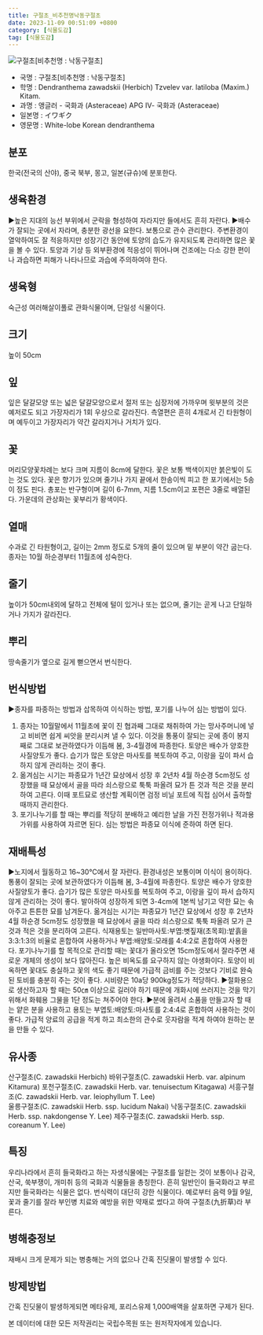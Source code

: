 ```yaml
---
title: 구절초_비추천명낙동구절초
date: 2023-11-09 00:51:09 +0800
category: [식물도감]
tag: [식물도감]
---
```




![구절초[비추천명 : 낙동구절초]](/fileUpload/plants/basic/Compositae/Dendranthema/10455/10455_1_th2.jpg)
- 국명 : 구절초[비추천명 : 낙동구절초]
- 학명 : Dendranthema zawadskii (Herbich) Tzvelev var. latiloba (Maxim.) Kitam.
- 과명 : 앵글러 - 국화과 (Asteraceae) APG Ⅳ- 국화과 (Asteraceae)
- 일본명 : イワギク
- 영문명 : White-lobe Korean dendranthema


## 분포
한국(전국의 산야), 중국 북부, 몽고, 일본(규슈)에 분포한다.
## 생육환경
▶높은 지대의 능선 부위에서 군락을 형성하여 자라지만 들에서도 흔히 자란다. ▶배수가 잘되는 곳에서 자라며, 충분한 광선을 요한다. 보통으로 관수 관리한다. 주변환경이 열악하여도 잘 적응하지만 성장기간 동안에 토양의 습도가 유지되도록 관리하면 많은 꽃을 볼 수 있다. 토양과 기상 등 외부환경에 적응성이 뛰어나며 건조에는 다소 강한 편이나 과습하면 피해가 나타나므로 과습에 주의하여야 한다.
## 생육형
숙근성 여러해살이풀로 관화식물이며, 단일성 식물이다.
## 크기
높이 50cm
## 잎
잎은 달걀모양 또는 넓은 달걀모양으로서 절저 또는 심장저에 가까우며 윗부분의 것은 예저로도 되고 가장자리가 1회 우상으로 갈라진다. 측열편은 흔히 4개로서 긴 타원형이며 예두이고 가장자리가 약간 갈라지거나 거치가 있다.
## 꽃
머리모양꽃차례는 보다 크며 지름이 8cm에 달한다. 꽃은 보통 백색이지만 붉은빛이 도는 것도 있다. 꽃은 향기가 있으며 줄기나 가지 끝에서 한송이씩 피고 한 포기에서는 5송이 정도 핀다. 총포는 반구형이며 길이 6-7mm, 지름 1.5cm이고 포편은 3줄로 배열된다. 가운데의 관상화는 꽃부리가 황색이다.
## 열매
수과로 긴 타원형이고, 길이는 2mm 정도로 5개의 줄이 있으며 밑 부분이 약간 굽는다. 종자는 10월 하순경부터 11월초에 성숙한다.
## 줄기
높이가 50cm내외에 달하고 전체에 털이 있거나 또는 없으며, 줄기는 곧게 나고 단일하거나 가지가 갈라진다.
## 뿌리
땅속줄기가 옆으로 길게 뻗으면서 번식한다.
## 번식방법
▶종자를 파종하는 방법과 삽목하여 이식하는 방법, 포기를 나누어 심는 방법이 있다. 1. 종자는 10월말에서 11월초에 꽃이 진 협과째 그대로 채취하여 가는 망사주머니에 넣고 비비면 쉽게 씨앗을 분리시켜 낼 수 있다. 이것을 통풍이 잘되는 곳에 종이 봉지째로 그대로 보관하였다가 이듬해 봄, 3-4월경에 파종한다. 토양은 배수가 양호한 사질양토가 좋다. 습기가 많은 토양은 마사토를 복토하여 주고, 이랑을 깊이 파서 습하지 않게 관리하는 것이 좋다. 2. 옮겨심는 시기는 파종묘가 1년간 묘상에서 성장 후 2년차 4월 하순경 5cm정도 성장했을 때 묘상에서 골을 따라 쇠스랑으로 툭툭 파올려 묘가 튼 것과 적은 것을 분리하여 고른다. 이때 포트묘로 생산할 계획이면 검정 비닐 포트에 직접 심어서 출하할 때까지 관리한다.3. 포기나누기를 할 때는 뿌리를 적당히 분배하고 예리한 날을 가진 전정가위나 적과용 가위를 사용하여 자르면 된다. 심는 방법은 파종묘 이식에 준하여 하면 된다.
## 재배특성
▶노지에서 월동하고 16~30℃에서 잘 자란다. 환경내성은 보통이며 이식이 용이하다. 통풍이 잘되는 곳에 보관하였다가 이듬해 봄, 3-4월에 파종한다. 토양은 배수가 양호한 사질양토가 좋다. 습기가 많은 토양은 마사토를 복토하여 주고, 이랑을 깊이 파서 습하지 않게 관리하는 것이 좋다. 발아하여 성장하게 되면 3-4cm에 1본씩 남기고 약한 묘는 솎아주고 튼튼한 묘를 남겨둔다. 옮겨심는 시기는 파종묘가 1년간 묘상에서 성장 후 2년차 4월 하순경 5cm정도 성장했을 때 묘상에서 골을 따라 쇠스랑으로 툭툭 파올려 모가 큰 것과 적은 것을 분리하여 고른다. 식재용토는 일반마사토:부엽:볏짚재(초목회):밭흙을 3:3:1:3의 비율로 혼합하여 사용하거나 부엽:배양토:모래를 4:4:2로 혼합하여 사용한다. 포기나누기를 할 목적으로 관리할 때는 꽃대가 올라오면 15cm정도에서 잘라주면 새로운 개체의 생성이 보다 많아진다. 높은 비옥도를 요구하지 않는 야생화이다. 토양이 비옥하면 꽃대도 충실하고 꽃의 색도 좋기 때문에 가급적 금비를 주는 것보다 기비로 완숙된 토비를 충분히 주는 것이 좋다. 시비량은 10a당 900kg정도가 적당하다.▶절화용으로 생산하고자 할 때는 50㎝ 이상으로 길러야 하기 때문에 개화시에 쓰러지는 것을 막기 위해서 화훼용 그물을 1단 정도는 쳐주어야 한다. ▶분에 올려서 소품을 만들고자 할 때는 얕은 분을 사용하고 용토는 부엽토:배양토:마사토를 2:4:4로 혼합하여 사용하는 것이 좋다.  가급적 양료의 공급을 적게 하고 최소한의 관수로 웃자람을 적게 하여야 원하는 분을 만들 수 있다.
## 유사종
산구절초(C. zawadskii Herbich)바위구절초(C. zawadskii Herb. var. alpinum Kitamura)포천구절초(C. zawadskii Herb. var. tenuisectum Kitagawa)서흥구철조(C. zawadskii Herb. var. leiophyllum T. Lee)    울릉구절초(C. zawadskii Herb. ssp. lucidum Nakai) 낙동구절초(C. zawadskii Herb. ssp. nakdongense Y. Lee) 제주구절초(C. zawadskii Herb. ssp. coreanum Y. Lee)
## 특징
우리나라에서 흔히 들국화라고 하는 자생식물에는 구절초를 일컫는 것이 보통이나 감국, 산국, 쑥부쟁이, 개미취 등의 국화과 식물들을 총칭한다. 흔히 일반인이 들국화라고 부르지만 들국화라는 식물은 없다. 번식력이 대단히 강한 식물이다.예로부터 음력 9월 9일, 꽃과 줄기를 잘라 부인병 치료와 예방을 위한 약재로 썼다고 하여 구절초(九折草)라 부른다.
## 병해충정보
재배시 크게 문제가 되는 병충해는 거의 없으나 간혹 진딧물이 발생할 수 있다.
## 방제방법
간혹 진딧물이 발생하게되면 메타유제, 포리스유제 1,000배액을 살포하면 구제가 된다.






본 데이터에 대한 모든 저작권리는 국립수목원 또는 원저작자에게 있습니다.
